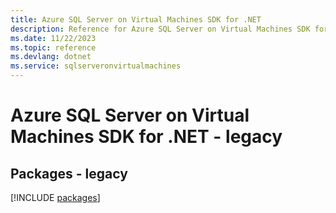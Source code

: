 ```yaml
---
title: Azure SQL Server on Virtual Machines SDK for .NET
description: Reference for Azure SQL Server on Virtual Machines SDK for .NET
ms.date: 11/22/2023
ms.topic: reference
ms.devlang: dotnet
ms.service: sqlserveronvirtualmachines
---
```

# Azure SQL Server on Virtual Machines SDK for .NET - legacy
## Packages - legacy
[!INCLUDE [packages](sql-server-on-virtual-machines-index.md)]